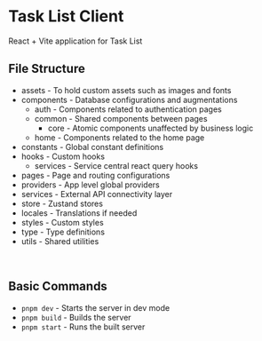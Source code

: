 # Task List Client

React + Vite application for Task List

## File Structure

- assets - To hold custom assets such as images and fonts
- components - Database configurations and augmentations
  - auth - Components related to authentication pages
  - common - Shared components between pages
    - core - Atomic components unaffected by business logic
  - home - Components related to the home page
- constants - Global constant definitions
- hooks - Custom hooks
  - services - Service central react query hooks
- pages - Page and routing configurations
- providers - App level global providers
- services - External API connectivity layer
- store - Zustand stores
- locales - Translations if needed
- styles - Custom styles
- type - Type definitions
- utils - Shared utilities

</br>

## Basic Commands

- `pnpm dev` - Starts the server in dev mode
- `pnpm build` - Builds the server 
- `pnpm start` - Runs the built server 